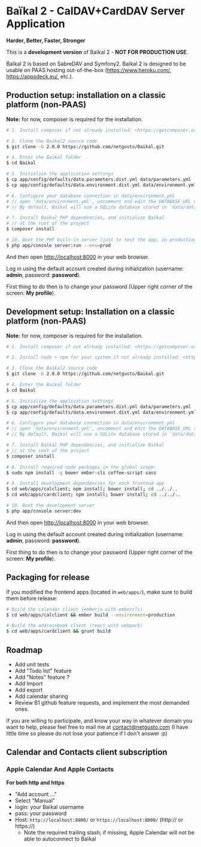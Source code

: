 # Baïkal 2 - CalDAV+CardDAV Server Application

**Harder, Better, Faster, Stronger**

This is a **development version** of Baïkal 2 - **NOT FOR PRODUCTION USE**.

Baïkal 2 is based on SabreDAV and Symfony2. Baïkal 2 is designed to be usable on PAAS hosting out-of-the-box (https://www.heroku.com/, https://appsdeck.eu/, etc.).

## Production setup: installation on a classic platform (non-PAAS)

**Note:** for now, composer is required for the installation.

```sh
# 1. Install composer if not already installed: <https://getcomposer.org/download/>

# 2. Clone the Baïkal2 source code
$ git clone -b 2.0.0 https://github.com/netgusto/Baikal.git

# 4. Enter the Baikal folder
$ cd Baikal

# 5. Initialize the application settings
$ cp app/config/defaults/data.parameters.dist.yml data/parameters.yml
$ cp app/config/defaults/data.environment.dist.yml data/environment.yml

# 6. Configure your database connection in data/environment.yml
# // open 'data/environment.yml', uncomment and edit the DATABASE_URL variable
# // By default, Baïkal will use a SQLite database stored in 'data/database.db'

# 7. Install Baïkal PHP dependencies, and initialize Baïkal
# // at the root of the project
$ composer install

# 10. Boot the PHP built-in server (just to test the app; in production, use an HTTP server like Apache or nginx)
$ php app/console server:run --env=prod
```

And then open <http://localhost:8000> in your web browser.

Log in using the default account created during initialization (username: **admin**, password: **password**).

First thing to do then is to change your password (Upper right corner of the screen: **My profile**).

## Development setup: Installation on a classic platform (non-PAAS)

**Note:** for now, composer is required for the installation.

```sh
# 1. Install composer if not already installed: <https://getcomposer.org/download/>

# 2. Install node + npm for your system if not already installed: <http://nodejs.org/download/>

# 3. Clone the Baïkal2 source code
$ git clone -b 2.0.0 https://github.com/netgusto/Baikal.git

# 4. Enter the Baikal folder
$ cd Baikal

# 5. Initialize the application settings
$ cp app/config/defaults/data.parameters.dist.yml data/parameters.yml
$ cp app/config/defaults/data.environment.dist.yml data/environment.yml

# 6. Configure your database connection in data/environment.yml
# // open 'data/environment.yml', uncomment and edit the DATABASE_URL variable
# // By default, Baïkal will use a SQLite database stored in 'data/database.db'

# 7. Install Baïkal PHP dependencies, and initialize Baïkal
# // at the root of the project
$ composer install

# 8. Install required node packages in the global scope:
$ sudo npm install -g bower ember-cli coffee-script sass

# 9. Install development dependencies for each frontend-app
$ cd web/apps/calclient; npm install; bower install; cd ../../..
$ cd web/apps/cardclient; npm install; bower install; cd ../../..

# 10. Boot the development server
$ php app/console server:dev

```

And then open <http://localhost:8000> in your web browser.

Log in using the default account created during initialization (username: **admin**, password: **password**).

First thing to do then is to change your password (Upper right corner of the screen: **My profile**).

## Packaging for release

If you modified the frontend apps (located in `web/apps/`), make sure to build them before release:

```sh
# Build the calendar client (emberjs with embercli)
$ cd web/apps/calclient && ember build --environment=production

# Build the addressbook client (react with webpack)
$ cd web/apps/cardclient && grunt build
```

## Roadmap

* Add unit tests
* Add "Todo list" feature
* Add "Notes" feature ?
* Add Import
* Add export
* Add calendar sharing
* Review B1 github feature requests, and implement the most demanded ones.

If you are willing to participate, and know your way in whatever domain you want to help, please feel free to mail me at contact@netgusto.com (I have little time so please do not lose your patience if I don't answer :p)

## Calendar and Contacts client subscription

### Apple Calendar And Apple Contacts

**For both http and https**

* "Add account ..."
* Select "Manual"
* login: your Baïkal username
* pass: your password
* Host: `http://localhost:8000/` or `https://localhost:8000/` (http:// or https://)
  * Note the required trailing slash; if missing, Apple Calendar will not be able to autoconnect to Baïkal
